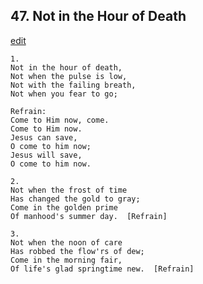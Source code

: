 
## 47.  Not in the Hour of Death
[edit](https://docs.google.com/document/d/1cxP_OqOtrIArQnQlnqNU7So6pMjJjFy1/edit?mode=html)



    1.
    Not in the hour of death,
    Not when the pulse is low,
    Not with the failing breath,
    Not when you fear to go;

    Refrain:
    Come to Him now, come.
    Come to Him now.
    Jesus can save,
    O come to him now;
    Jesus will save,
    O come to him now.

    2.
    Not when the frost of time 
    Has changed the gold to gray;
    Come in the golden prime
    Of manhood's summer day.  [Refrain]

    3.
    Not when the noon of care
    Has robbed the flow'rs of dew;
    Come in the morning fair,
    Of life's glad springtime new.  [Refrain]
